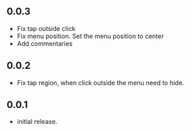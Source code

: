 ## 0.0.3
* Fix tap outside click
* Fix menu position. Set the menu position to center
* Add commentaries
## 0.0.2
* Fix tap region, when click outside the menu need to hide.
## 0.0.1
* initial release.

